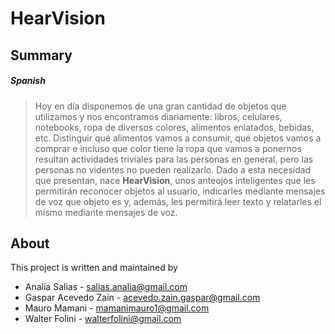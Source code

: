 # HearVision

## Summary
##### Spanish
> Hoy en día disponemos de una gran cantidad de objetos que utilizamos y nos encontramos diariamente: libros, celulares, notebooks, ropa de diversos colores, alimentos enlatados, bebidas, etc.
Distinguir qué alimentos vamos a consumir, qué objetos vamos a comprar e incluso que color tiene la ropa que vamos a ponernos resultan actividades triviales para las personas en general, pero las personas no videntes no pueden realizarlo. Dado a esta necesidad que presentan, nace **HearVision**, unos anteojos inteligentes que les permitirán reconocer objetos al usuario, indicarles mediante mensajes de voz que objeto es y, además, les permitirá leer texto y relatarles el mismo mediante mensajes de voz.

## About
This project is written and maintained by
* Analía Salias - salias.analia@gmail.com
* Gaspar Acevedo Zain - acevedo.zain.gaspar@gmail.com
* Mauro Mamani - mamanimauro1@gmail.com
* Walter Folini - walterfolini@gmail.com
